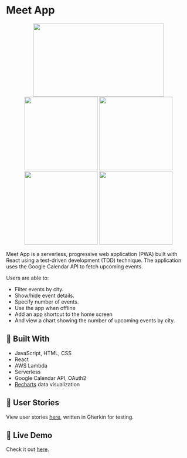 # Meet App 
<p align="center">
  <img height="200" width="356.531" src="https://i.imgur.com/vG0s9Wq.png" ><br>
  <img height="200" src="https://i.imgur.com/proY7Al.png" >
  <img height="200" src="https://i.imgur.com/eB2MBVG.png" >
  <img height="200" src="https://i.imgur.com/xx8legd.png" >
  <img height="200" src="https://i.imgur.com/WjmQXvL.png" >
</p>

Meet App is a serverless, progressive web application (PWA) built with React using a test-driven development (TDD) technique. The application uses the Google Calendar API to fetch upcoming events. 

Users are able to:
- Filter events by city. 
- Show/hide event details. 
- Specify number of events. 
- Use the app when offline
- Add an app shortcut to the home screen
- And view a chart showing the number of upcoming events by city.

## 🔨 Built With 
- JavaScript,  HTML, CSS
- React
- AWS Lambda
- Serverless
- Google Calendar API, OAuth2
- [Recharts](https://recharts.org/) data visualization

## 📖 User Stories 
View user stories [here](https://github.com/cjwe/meet/blob/main/public/user-stories.md), written in Gherkin for testing.

## 🌱 Live Demo 
Check it out [here](https://cjwe.github.io/meet/).
